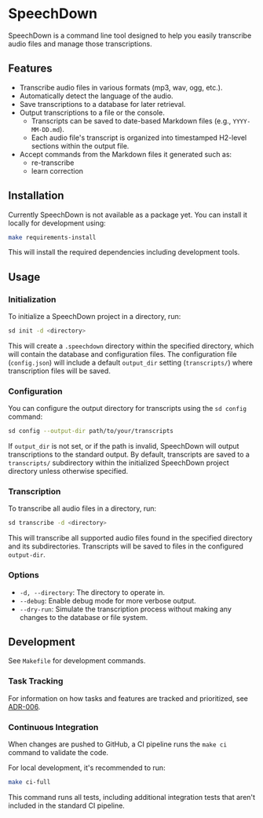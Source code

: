 # SpeechDown

SpeechDown is a command line tool designed to help you easily transcribe audio files and manage those transcriptions.

## Features

- Transcribe audio files in various formats (mp3, wav, ogg, etc.).
- Automatically detect the language of the audio.
- Save transcriptions to a database for later retrieval.
- Output transcriptions to a file or the console.
  - Transcripts can be saved to date-based Markdown files (e.g., `YYYY-MM-DD.md`).
  - Each audio file's transcript is organized into timestamped H2-level sections within the output file.
- Accept commands from the Markdown files it generated such as:
  - re-transcribe
  - learn correction

## Installation

Currently SpeechDown is not available as a package yet. You can install it locally for development using:

```bash
make requirements-install
```

This will install the required dependencies including development tools.

## Usage

### Initialization

To initialize a SpeechDown project in a directory, run:

```bash
sd init -d <directory>
```

This will create a `.speechdown` directory within the specified directory, which will contain the database and configuration files. The configuration file (`config.json`) will include a default `output_dir` setting (`transcripts/`) where transcription files will be saved.

### Configuration

You can configure the output directory for transcripts using the `sd config` command:

```bash
sd config --output-dir path/to/your/transcripts
```

If `output_dir` is not set, or if the path is invalid, SpeechDown will output transcriptions to the standard output. By default, transcripts are saved to a `transcripts/` subdirectory within the initialized SpeechDown project directory unless otherwise specified.

### Transcription

To transcribe all audio files in a directory, run:

```bash
sd transcribe -d <directory>
```

This will transcribe all supported audio files found in the specified directory and its subdirectories. Transcripts will be saved to files in the configured `output-dir`.

### Options

- `-d, --directory`: The directory to operate in.
- `--debug`: Enable debug mode for more verbose output.
- `--dry-run`: Simulate the transcription process without making any changes to the database or file system.

## Development

See `Makefile` for development commands.

### Task Tracking

For information on how tasks and features are tracked and prioritized, see [ADR-006](adrs/006_task_tracking_approach.md).

### Continuous Integration

When changes are pushed to GitHub, a CI pipeline runs the `make ci` command to validate the code.

For local development, it's recommended to run:

```bash
make ci-full
```

This command runs all tests, including additional integration tests that aren't included in the standard CI pipeline.
